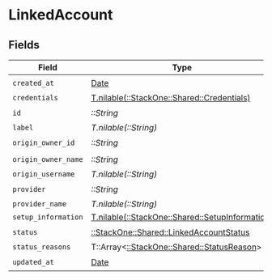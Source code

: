 # LinkedAccount


## Fields

| Field                                                                                      | Type                                                                                       | Required                                                                                   | Description                                                                                |
| ------------------------------------------------------------------------------------------ | ------------------------------------------------------------------------------------------ | ------------------------------------------------------------------------------------------ | ------------------------------------------------------------------------------------------ |
| `created_at`                                                                               | [Date](https://ruby-doc.org/stdlib-2.6.1/libdoc/date/rdoc/Date.html)                       | :heavy_check_mark:                                                                         | N/A                                                                                        |
| `credentials`                                                                              | [T.nilable(::StackOne::Shared::Credentials)](../../models/shared/credentials.md)           | :heavy_minus_sign:                                                                         | N/A                                                                                        |
| `id`                                                                                       | *::String*                                                                                 | :heavy_check_mark:                                                                         | N/A                                                                                        |
| `label`                                                                                    | *T.nilable(::String)*                                                                      | :heavy_minus_sign:                                                                         | N/A                                                                                        |
| `origin_owner_id`                                                                          | *::String*                                                                                 | :heavy_check_mark:                                                                         | N/A                                                                                        |
| `origin_owner_name`                                                                        | *::String*                                                                                 | :heavy_check_mark:                                                                         | N/A                                                                                        |
| `origin_username`                                                                          | *T.nilable(::String)*                                                                      | :heavy_minus_sign:                                                                         | N/A                                                                                        |
| `provider`                                                                                 | *::String*                                                                                 | :heavy_check_mark:                                                                         | N/A                                                                                        |
| `provider_name`                                                                            | *T.nilable(::String)*                                                                      | :heavy_minus_sign:                                                                         | N/A                                                                                        |
| `setup_information`                                                                        | [T.nilable(::StackOne::Shared::SetupInformation)](../../models/shared/setupinformation.md) | :heavy_minus_sign:                                                                         | N/A                                                                                        |
| `status`                                                                                   | [::StackOne::Shared::LinkedAccountStatus](../../models/shared/linkedaccountstatus.md)      | :heavy_check_mark:                                                                         | N/A                                                                                        |
| `status_reasons`                                                                           | T::Array<[::StackOne::Shared::StatusReason](../../models/shared/statusreason.md)>          | :heavy_minus_sign:                                                                         | N/A                                                                                        |
| `updated_at`                                                                               | [Date](https://ruby-doc.org/stdlib-2.6.1/libdoc/date/rdoc/Date.html)                       | :heavy_check_mark:                                                                         | N/A                                                                                        |